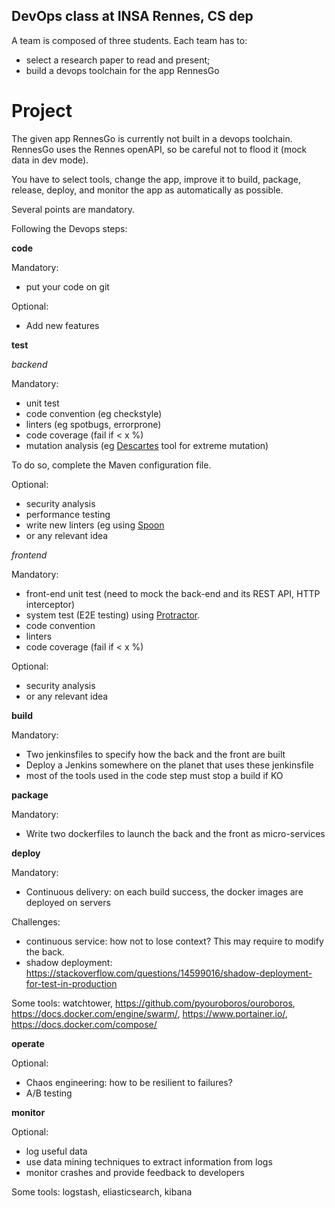 
## DevOps class at INSA Rennes, CS dep

A team is composed of three students.
Each team has to:
 - select a research paper to read and present;
 - build a devops toolchain for the app RennesGo

# Project

The given app RennesGo is currently not built in a devops toolchain.
RennesGo uses the Rennes openAPI, so be careful not to flood it (mock data in dev mode).

You have to select tools, change the app, improve it to build, package, release, deploy, and monitor the app as automatically as possible.

Several points are mandatory.

Following the Devops steps:

**code**

Mandatory: 
 - put your code on git

Optional:
 - Add new features


**test**

*backend*

Mandatory:
- unit test
- code convention (eg checkstyle)
- linters (eg spotbugs, errorprone)
- code coverage (fail if < x %)
- mutation analysis (eg [Descartes](https://github.com/STAMP-project/pitest-descartes/) tool for extreme mutation)

To do so, complete the Maven configuration file.

Optional:
- security analysis
- performance testing
- write new linters (eg using [Spoon](https://github.com/INRIA/spoon)
- or any relevant idea


*frontend*

Mandatory:
- front-end unit test (need to mock the back-end and its REST API, HTTP interceptor)
- system test (E2E testing) using [Protractor](https://www.protractortest.org).
- code convention
- linters
- code coverage (fail if < x %)


Optional:
- security analysis
- or any relevant idea


**build**


Mandatory:
- Two jenkinsfiles to specify how the back and the front are built
- Deploy a Jenkins somewhere on the planet that uses these jenkinsfile
- most of the tools used in the code step must stop a build if KO



**package**


Mandatory:
- Write two dockerfiles to launch the back and the front as micro-services



**deploy**

Mandatory:
- Continuous delivery: on each build success, the docker images are deployed on servers

Challenges:
- continuous service: how not to lose context? This may require to modify the back.
- shadow deployment: https://stackoverflow.com/questions/14599016/shadow-deployment-for-test-in-production

Some tools: watchtower, https://github.com/pyouroboros/ouroboros, https://docs.docker.com/engine/swarm/, https://www.portainer.io/, https://docs.docker.com/compose/

**operate**

Optional: 
- Chaos engineering: how to be resilient to failures?
- A/B testing


**monitor**

Optional: 
- log useful data
- use data mining techniques to extract information from logs
- monitor crashes and provide feedback to developers

Some tools: logstash, eliasticsearch, kibana



